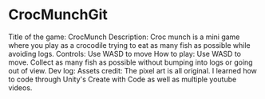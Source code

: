# CrocMunchGit
Title of the game: CrocMunch
Description: Croc munch is a mini game where you play as a crocodile trying to eat as many fish as possible while avoiding logs. 
Controls: Use WASD to move
How to play: Use WASD to move. Collect as many fish as possible without bumping into logs or going out of view.
Dev log: 
Assets credit: The pixel art is all original. I learned how to code through Unity's Create with Code as well as multiple youtube videos.  

